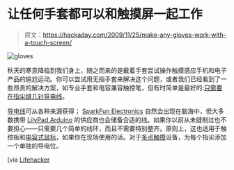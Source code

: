 # 让任何手套都可以和触摸屏一起工作

> 原文：<https://hackaday.com/2009/11/25/make-any-gloves-work-with-a-touch-screen/>

![](img/66cc0b34d89ea6129b92011727c9af98.png "gloves")

秋天的寒意降临到我们身上，随之而来的是戴着手套尝试操作触摸感应手机和电子产品的尴尬运动。你可以尝试用无指手套来解决这个问题，或者我们已经看到了一些昂贵的解决方案，如专业手套和电容兼容触控笔，但有时简单是最好的:[只需要在指尖缝几针导电线](http://www.instructables.com/id/Making-A-Glove-Work-With-A-Touch-Screen/)。

[导电线](http://hackaday.com/2008/07/16/machine-embroidered-led-matrix/)可从各种来源获得； [SparkFun Electronics](http://www.sparkfun.com/commerce/product_info.php?products_id=9384) 自然会出现在脑海中，但大多数携带 [LilyPad Arduino](http://hackaday.com/2008/12/14/wearable-xbee-morse-code-keyer/) 的供应商也会储备合适的线。如果你以前从未缝制过也不要担心——只需要几个简单的线环，而且不需要特别整齐。原则上，这也适用于触控板和[电容式鼠标](http://hackaday.com/2009/10/22/magic-mouse-and-macbook-teardowns/)，如果你在现场使用的话。对于[多点触摸](http://hackaday.com/2008/07/14/dell-tablets-support-multitouch/)设备，为每个指尖添加一个单独的导电位。

[via [Lifehacker](http://lifehacker.com/5412625/make-any-pair-of-gloves-work-with-a-touchscreen)